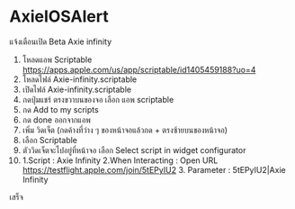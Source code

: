 # AxieIOSAlert
แจ้งเตือนเปิด Beta Axie infinity

1. โหลดแอพ 
Scriptable https://apps.apple.com/us/app/scriptable/id1405459188?uo=4
2. โหลดไฟล์ Axie-infinity.scriptable
3. เปิดไฟล์ Axie-infinity.scriptable 
4. กดปุ่มแชร์ ตรงขวาบนของจอ เลือก แอพ scriptable
5. กด Add to my scripts
6. กด done ออกจากแอพ
7. เพิ่ม วิดเจ็ต (กดค้างที่ว่าง ๆ ของหน้าจอแล้วกด + ตรงซ้ายบนของหน้าจอ)
8. เลือก Scriptable
9. ตัววิดเจ็ตจะไปอยู่ที่หน้าจอ เลือก Select script in widget configurator
10. 1.Script : Axie Infinity 2.When Interacting : Open URL https://testflight.apple.com/join/5tEPyIU2 3. Parameter : 5tEPyIU2|Axie Infinity

เสร็จ
